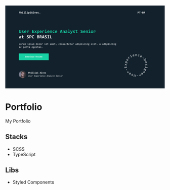 ![App Cover](.github/cover.png)

# Portfolio

My Portfolio

## Stacks

- SCSS
- TypeScript

## Libs

- Styled Components